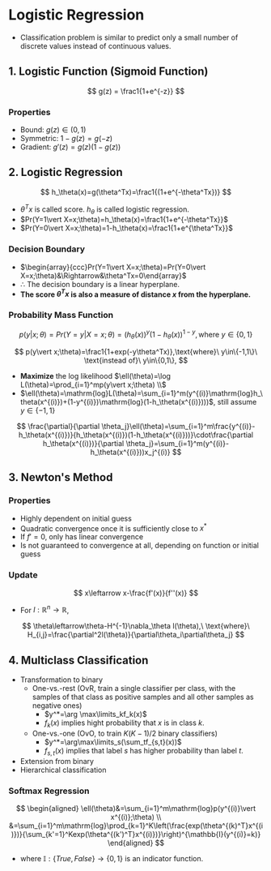 # Logistic Regression

- Classification problem is similar to predict only a small number of discrete values instead of continuous values.

## 1. Logistic Function (Sigmoid Function)

$$
g(z) = \frac1{1+e^{-z}}
$$

### Properties

- Bound: $g(z)\in(0,1)$
- Symmetric: $1-g(z)=g(-z)$
- Gradient: $g'(z)=g(z)(1-g(z))$

## 2. Logistic Regression

$$
h_\theta(x)=g(\theta^Tx)=\frac1{(1+e^{-\theta^Tx})}
$$

- $\theta^Tx$ is called score. $h_\theta$ is called logistic regression.
- $Pr(Y=1\vert X=x;\theta)=h_\theta(x)=\frac1{1+e^{-\theta^Tx}}$
- $Pr(Y=0\vert X=x;\theta)=1-h_\theta(x)=\frac1{1+e^{\theta^Tx}}$

### Decision Boundary

- $\begin{array}{ccc}Pr(Y=1\vert X=x;\theta)=Pr(Y=0\vert X=x;\theta)&\Rightarrow&\theta^Tx=0\end{array}$
- $\therefore$ The decision boundary is a linear hyperplane.
- **The score $\theta^Tx$ is also a measure of distance $x$ from the hyperplane.**

### Probability Mass Function

$$
p(y\vert x;\theta)=Pr(Y=y\vert X=x;\theta)=(h_\theta(x))^y(1-h_\theta(x))^{1-y}, \text{where}\ y\in\{0,1\}
$$

$$
p(y\vert x;\theta)=\frac1{1+exp(-y\theta^Tx)},\text{where}\ y\in\{-1,1\}\ \text{instead of}\ y\in\{0,1\},
$$

- **Maximize** the log likelihood $\ell(\theta)=\log L(\theta)=\prod_{i=1}^mp(y\vert x;\theta) \\$
- $\ell(\theta)=\mathrm{log}L(\theta)=\sum_{i=1}^m(y^{(i)}\mathrm{log}h_\theta(x^{(i)})+(1-y^{(i)})\mathrm{log}(1-h_\theta(x^{(i)})))$, still assume $y\in\{-1,1\}$

$$
\frac{\partial}{\partial \theta_j}\ell(\theta)=\sum_{i=1}^m\frac{y^{(i)}-h_\theta(x^{(i)})}{h_\theta(x^{(i)})(1-h_\theta(x^{(i)}))}\cdot\frac{\partial h_\theta(x^{(i)})}{\partial \theta_j}=\sum_{i=1}^m(y^{(i)}-h_\theta(x^{(i)}))x_j^{(i)}
$$

## 3. Newton's Method

### Properties

- Highly dependent on initial guess 
- Quadratic convergence once it is sufficiently close to $x^*$ 
- If $f' = 0$, only has linear convergence 
- Is not guaranteed to convergence at all, depending on function or initial guess

### Update

$$
x\leftarrow x-\frac{f'(x)}{f''(x)}
$$

- For $l: \mathbb{R}^n\rightarrow \mathbb{R}$,

$$
\theta\leftarrow\theta-H^{-1}\nabla_\theta l(\theta),\ \text{where}\ H_{i,j}=\frac{\partial^2l(\theta)}{\partial\theta_i\partial\theta_j}
$$

## 4. Multiclass Classification

- Transformation to binary 
    - One-vs.-rest (OvR, train a single classifier per class, with the samples of that class as positive samples and all other samples as negative ones)
        - $y^*=\arg \max\limits_kf_k(x)$
        - $f_k(x)$ implies hight probability that $x$ is in class $k$.
    - One-vs.-one (OvO, to train $K(K −1)/2$ binary classifiers)
        - $y^*=\arg\max\limits_s(\sum_tf_{s,t}(x))$
        - $f_{s,t}(x)$ implies that label $s$ has higher probability than label $t$.
- Extension from binary 
- Hierarchical classification

### Softmax Regression

$$
\begin{aligned}
\ell(\theta)&=\sum_{i=1}^m\mathrm{log}p(y^{(i)}\vert x^{(i)};\theta) \\
&=\sum_{i=1}^m\mathrm{log}\prod_{k=1}^K\left(\frac{exp(\theta^{(k)^T}x^{(i)})}{\sum_{k'=1}^Kexp(\theta^{(k')^T}x^{(i)})}\right)^{\mathbb{I}(y^{(i)}=k)}
\end{aligned}
$$

- where $\mathbb{I}:\{True, False\}\rightarrow\{0,1\}$ is an indicator function.